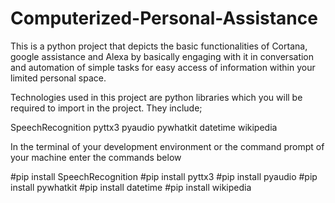# Computerized-Personal-Assistance


This is a python project that depicts the basic functionalities of Cortana, google assistance and Alexa by basically engaging with it in conversation and automation of simple tasks for easy access of information within your limited personal space.

Technologies used in this project are python libraries which you will be required to import in the project. They include;

SpeechRecognition
pyttx3
pyaudio
pywhatkit
datetime
wikipedia

In the terminal of your development environment or the command prompt of your machine enter the commands below

#pip install SpeechRecognition
#pip install pyttx3
#pip install pyaudio
#pip install pywhatkit
#pip install datetime
#pip install wikipedia
